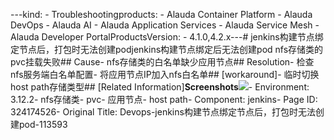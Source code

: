 ---kind:   - Troubleshootingproducts:    - Alauda Container Platform   - Alauda DevOps   - Alauda AI   - Alauda Application Services   - Alauda Service Mesh   - Alauda Developer PortalProductsVersion:   - 4.1.0,4.2.x---<!-- A type of document that involves encountering a fault, diag...it, performing root cause analysis, and providing solutions. --># jenkins构建节点绑定节点后，打包时无法创建podjenkins构建节点绑定后无法创建pod nfs存储类的pvc挂载失败## Cause- nfs存储类的白名单缺少应用节点## Resolution- 检查nfs服务端白名单配置- 将应用节点IP加入nfs白名单## [workaround]- 临时切换host path存储类型## [Related Information]**Screenshots**![](/download/attachments/324174526/1753257514_99781_8ae45a_%25E6%2588%25AA%25E5%259B%25BE3.png?version=1&modificationDate=1753954070000&api=v2)- Environment: 3.12.2- nfs存储类- pvc- 应用节点- host path- Component: jenkins- Page ID: 324174526- Original Title: Devops-jenkins构建节点绑定节点后，打包时无法创建pod-113593